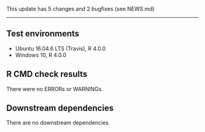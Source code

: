 This update has 5 changes and 2 bugfixes (see NEWS.md)

---

## Test environments
* Ubuntu 16.04.6 LTS (Travis), R 4.0.0
* Windows 10, R 4.0.0

## R CMD check results

There were no ERRORs or WARNINGs. 

## Downstream dependencies

There are no downstream dependencies.